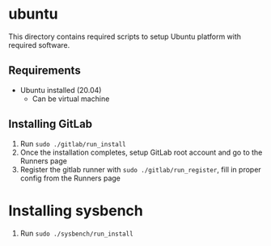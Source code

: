 # ubuntu

This directory contains required scripts to setup Ubuntu platform with required software.

## Requirements

* Ubuntu installed (20.04)
  * Can be virtual machine

## Installing GitLab

1. Run `sudo ./gitlab/run_install`
2. Once the installation completes, setup GitLab root account and go to the Runners page
3. Register the gitlab runner with `sudo ./gitlab/run_register`, fill in proper config from the Runners page

# Installing sysbench

1. Run `sudo ./sysbench/run_install`
